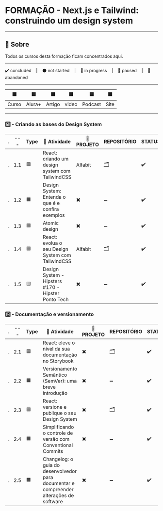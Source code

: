# FORMAÇÃO - Next.js e Tailwind: construindo um design system

---

## 📌 Sobre
  Todos os cursos desta formação ficam concentrados aqui.

---

<p>
  ✔️ concluded &nbsp;&nbsp;&nbsp;|&nbsp;&nbsp;&nbsp;
  ⚫ not started &nbsp;&nbsp;&nbsp;|&nbsp;&nbsp;&nbsp;
  🔵 in progress &nbsp;&nbsp;&nbsp;|&nbsp;&nbsp;&nbsp;
  🔶 paused &nbsp;&nbsp;&nbsp;|&nbsp;&nbsp;&nbsp;
  🔴 abandoned 
</p>

---
| 🟪 | 🟦 | 🟫 | 🟥 | 🟨 | 🟩 |
| --- | --- | --- | --- | --- | --- |
| Curso | Alura+ | Artigo | video | Podcast | Site |

---

### 1️⃣ - Criando as bases do Design System
| . | --- | Type | 📘 Atividade | 🔗 PROJETO | REPOSITÓRIO | STATUS |
| --- | --- | --- | --- | --- | --- | --- |
| . | 1.1 | 🟪 | React: criando um design system com TailwindCSS | Alfabit | [🗂️](./Criando_Um_DesignSystem_Com_TailwindCSS/) | ✔️ |
| . | 1.2 | 🟫 | Design System: Entenda o que é e confira exemplos | ✖️ | ➖ | ✔️ |
| . | 1.3 | 🟦 | Atomic design | ✖️ | ➖ | ✔️ |
| . | 1.4 | 🟪 | React: evolua o seu Design System com TailwindCSS | Alfabit | [🗂️](./Evolua_seu_design_system_com_TailwindCSS/) | ✔️ |
| . | 1.5 | 🟨 | Design System - Hipsters #170 - Hipster Ponto Tech | ✖️ | ➖ | ✔️ |



### 2️⃣ - Documentação e versionamento

| . | --- | Type | 📘 Atividade | 🔗 PROJETO | REPOSITÓRIO | STATUS |
| --- | --- | --- | --- | --- | --- | --- |
| . | 2.1 | 🟪 | React: eleve o nível da sua documentação no Storybook | ✖️ | [🗂️](./Eleve_Nivel_Documentacao_Storybook/) | ✔️ |
| . | 2.2 | 🟫 | Versionamento Semântico (SemVer): uma breve introdução | ✖️ | ➖ | ✔️ |
| . | 2.3 | 🟪 | React: versione e publique o seu Design System | ✖️ | [🗂️](./Versione_publique_Design_System/) | ✔️ |
| . | 2.4 | 🟫 | Simplificando o controle de versão com Conventional Commits | ✖️ | ➖ | ✔️ |
| . | 2.5 | 🟫 | Changelog: o guia do desenvolvedor para documentar e compreender alterações de software | ✖️ | ➖ | ✔️ |

